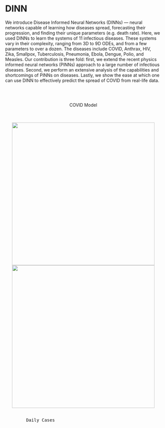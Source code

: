 # DINN
We introduce Disease Informed Neural Networks (DINNs) — neural networks capable of learning how diseases spread, forecasting their progression, and finding their unique parameters (e.g. death rate). Here, we used DINNs to learn the systems of 11 infectious diseases. These systems vary in their complexity, ranging from 3D to 9D ODEs, and from a few parameters to over a dozen. The diseases include COVID, Anthrax, HIV, Zika, Smallpox, Tuberculosis, Pneumonia, Ebola, Dengue, Polio, and Measles. Our contribution is three fold: first, we extend the recent physics informed neural networks (PINNs) approach to a large number of infectious diseases. Second, we perform an extensive analysis of the capabilities and shortcomings of PINNs on diseases. Lastly, we show the ease at which one can use DINN to effectively predict the spread of COVID from real-life data.

<br/><br/>

<p align="center">
   COVID Model</span>
</p>

<div align="center">
   <br/><br/>
  <img src="https://github.com/Shaier/DINN/blob/master/Experiments/real_data/covid_real_data_daily_cases.jpg" width="460" />
  <img src="https://github.com/Shaier/DINN/blob/master/Experiments/real_data/covid_real_data_cumulative_cases.jpg" width="460" /> 
  <br/><br/>
  <pre>
        Daily Cases                                                Cumulative Cases
  <pre>
</div>
